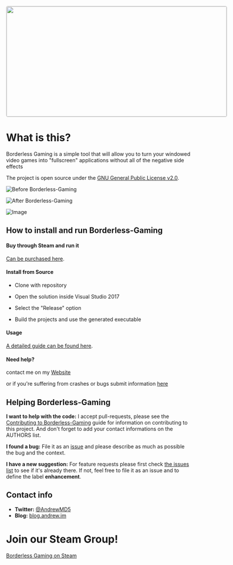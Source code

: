 <div style="width: 600px; border: 1px solid #ccc; border-radius: 4px; overflow: hidden;">
  <img src="https://production.worker-lingering-dust-86c7.andrew-03e.workers.dev" style="width: 100%; height: 300px;"></img>
</div>


# What is this?

Borderless Gaming is a simple tool that will allow you to turn your windowed video games into "fullscreen" applications without all of the negative side effects

The project is open source under the [GNU General Public License v2.0](https://github.com/Codeusa/Borderless-Gaming/blob/master/LICENSE).


![Before Borderless-Gaming](http://cdn.akamai.steamstatic.com/steam/apps/388080/ss_a599d209638e8db8af430b7e9028c490c3c24f78.1920x1080.jpg?t=1437672493)

![After Borderless-Gaming](http://cdn.akamai.steamstatic.com/steam/apps/388080/ss_3f6206f211ea573e6013665f5bca126c6ba895ce.1920x1080.jpg?t=1437672493)

![Image](http://cdn.akamai.steamstatic.com/steam/apps/388080/ss_0bb8cabe18249b7fdc16376723e0fd6110bd7c4e.1920x1080.jpg?t=1437672493)


## How to install and run Borderless-Gaming

#### Buy through Steam and run it
[Can be purchased here](http://store.steampowered.com/app/388080).

#### Install from Source

- Clone with repository 

- Open the solution inside Visual Studio 2017

- Select the "Release" option 

- Build the projects and use the generated executable


#### Usage
[A detailed guide can be found here](https://steamcommunity.com/app/388080/discussions/0/535151589899658778/).

#### Need help?
contact me on my [Website](http://andrew.im) 

or if you're suffering from crashes or bugs submit information [here](https://github.com/Codeusa/Borderless-Gaming/issues?state=open)


## Helping Borderless-Gaming 

**I want to help with the code:** I accept pull-requests, please see the [Contributing to Borderless-Gaming](https://github.com/Codeusa/Borderless-Gaming/blob/master/CONTRIBUTING.md) guide for information on contributing to this project. And don't forget to add your contact informations on the AUTHORS list.

**I found a bug:** File it as an [issue](https://github.com/Codeusa/Borderless-Gaming/issues) and please describe as much as possible the bug and the context.

**I have a new suggestion:** For feature requests please first check [the issues list](https://github.com/Codeusa/Borderless-Gaming/issues) to see if it's already there. If not, feel free to file it as an issue and to define the label **enhancement**.

## Contact info

* **Twitter:** [@AndrewMD5](https://twitter.com/andrewmd5)
* **Blog:** [blog.andrew.im](http://blog.andrew.im)

# Join our Steam Group!
[Borderless Gaming on Steam](https://steamcommunity.com/app/388080/discussions/)
